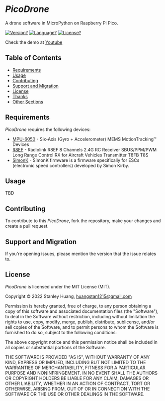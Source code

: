 # _PicoDrone_
A drone software in MicroPython on Raspberry Pi Pico.

[![Version?][shield-version]][shields]
[![Language?][shield-micropython]][shields]
[![License?][shield-license]][shields]

Check the demo at [Youtube][v0.7_youtube]

## Table of Contents

- [Requirements](#requirements)
- [Usage](#usage)
- [Contributing](#contributing)
- [Support and Migration](#support-and-migration)
- [License](#license)
- [Thanks](#thanks)
- [Other Sections](#other-sections)

## Requirements

_PicoDrone_ requires the following devices:

- [MPU-6050][mpu-6050] - Six-Axis (Gyro + Accelerometer) MEMS MotionTracking™ Devices
- [R8EF][r8ef] - Radiolink R8EF 8 Channels 2.4G RC Receiver SBUS/PPM/PWM Long Range Control RX for Aircraft Vehicles Transmitter T8FB T8S 
- [SimonK][simonk] - SimonK firmware is a firmware specifically for ESCs (electronic speed controllers) developed by
Simon Kirby.

## Usage

TBD

## Contributing

To contribute to this _PicoDrone_, fork the repository, make your changes and create a pull request.

## Support and Migration

If you're opening issues, please mention the version that the issue relates to. 

## License

_PicoDrone_ is licensed under the  MIT License (MIT).

Copyright © 2022 Stanley Huang, huangstan1215@gmail.com

Permission is hereby granted, free of charge, to any person obtaining a copy of this software and associated documentation files (the "Software"), to deal in the Software without restriction, including without limitation the rights to use, copy, modify, merge, publish, distribute, sublicense, and/or sell copies of the Software, and to permit persons to whom the Software is furnished to do so, subject to the following conditions:

The above copyright notice and this permission notice shall be included in all copies or substantial portions of the Software.

THE SOFTWARE IS PROVIDED "AS IS", WITHOUT WARRANTY OF ANY KIND, EXPRESS OR IMPLIED, INCLUDING BUT NOT LIMITED TO THE WARRANTIES OF MERCHANTABILITY, FITNESS FOR A PARTICULAR PURPOSE AND NONINFRINGEMENT. IN NO EVENT SHALL THE AUTHORS OR COPYRIGHT HOLDERS BE LIABLE FOR ANY CLAIM, DAMAGES OR OTHER LIABILITY, WHETHER IN AN ACTION OF CONTRACT, TORT OR OTHERWISE, ARISING FROM, OUT OF OR IN CONNECTION WITH THE SOFTWARE OR THE USE OR OTHER DEALINGS IN THE SOFTWARE.

[shields]:         https://shields.io/
[shield-version]:  https://img.shields.io/badge/version-0.7-blue.svg
[shield-micropython]: https://img.shields.io/badge/micropython-1.19.1-blue.svg
[shield-license]:  https://img.shields.io/badge/license-MIT-blue.svg
[mpu-6050]:        https://invensense.tdk.com/products/motion-tracking/6-axis/mpu-6050/
[r8ef]:            https://www.radiolink.com/r8ef
[simonk]:          https://www.robotshop.com/media/files/pdf/lynxmotion-simonk-esc-guide.pdf
[v0.7_youtube]:    https://www.youtube.com/watch?v=KBGchHt3AzA


